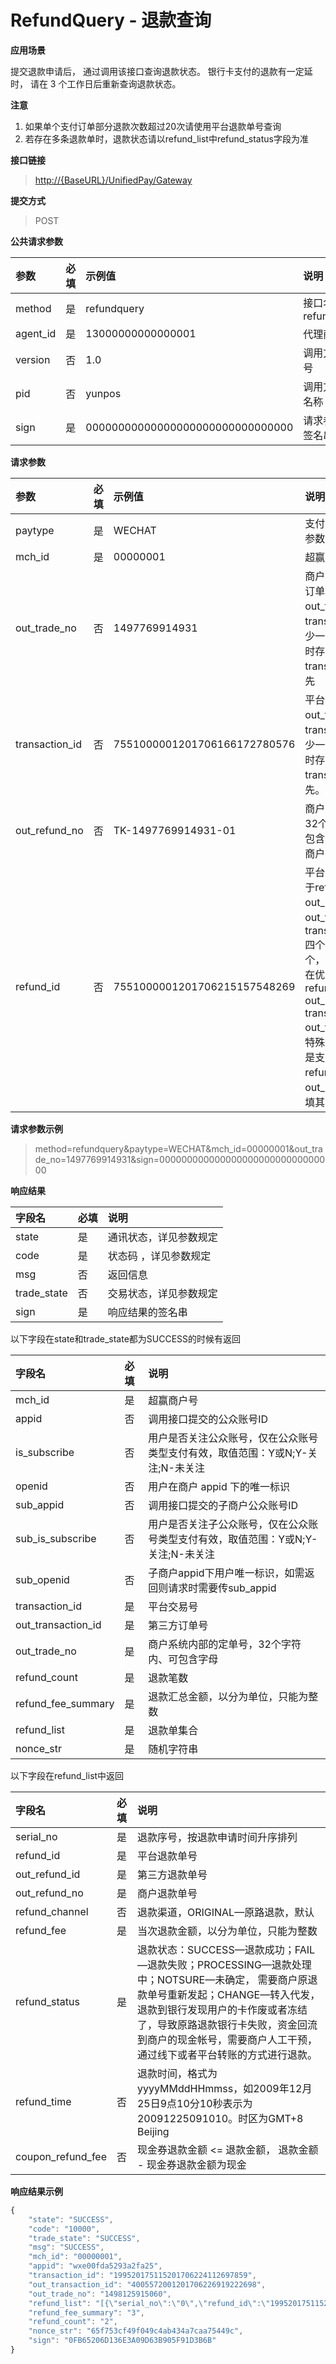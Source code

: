 # RefundQuery - 退款查询

**应用场景**

提交退款申请后， 通过调用该接口查询退款状态。 银行卡支付的退款有一定延时， 请在 3 个工作日后重新查询退款状态。

**注意**

1. 如果单个支付订单部分退款次数超过20次请使用平台退款单号查询
2. 若存在多条退款单时，退款状态请以refund\_list中refund\_status字段为准

**接口链接**

> [http://{BaseURL}/UnifiedPay/Gateway](http://{BaseURL}/OpenPlatform/Login)

**提交方式**

> POST

**公共请求参数**

| 参数 | 必填 | 示例值 | 说明 |
| :--- | :--- | :--- | :--- |
| method | 是 | refundquery | 接口名称，refundquery |
| agent\_id | 是 | 13000000000000001 | 代理商编号 |
| version | 否 | 1.0 | 调用方版本号 |
| pid | 否 | yunpos | 调用方产品名称 |
| sign | 是 | 00000000000000000000000000000000 | 请求参数的签名串 |

**请求参数**

| 参数 | 必填 | 示例值 | 说明 |
| :--- | :--- | :--- | :--- |
| paytype | 是 | WECHAT | 支付方式，详见参数规定 |
| mch\_id | 是 | 00000001 | 超赢商户号 |
| out\_trade\_no | 否 | 1497769914931 | 商户系统内部的订单号，out\_trade\_no和transaction\_id至少一个必填，同时存在时transaction\_id优先 |
| transaction\_id | 否 | 7551000001201706166172780576 | 平台交易号，out\_trade\_no和transaction\_id至少一个必填，同时存在时transaction\_id优先。 |
| out\_refund\_no | 否 | TK-1497769914931-01 | 商户退款单号，32个字符内、可包含字母,确保在商户系统唯一。 |
| refund\_id | 否 | 7551000001201706215157548269 | 平台退款单号关于refund\_id、out\_refund\_no、out\_trade\_no 、transaction\_id 四个参数必填一个， 如果同时存在优先级为：refund\_id &gt; out\_refund\_no &gt; transaction\_id &gt; out\_trade\_no；特殊说明：如果是支付宝，refund\_id、out\_refund\_no必填其中一个。 |

**请求参数示例**

> method=refundquery&paytype=WECHAT&mch\_id=00000001&out\_trade\_no=1497769914931&sign=00000000000000000000000000000000

**响应结果**

| 字段名 | 必填 | 说明 |
| :--- | :--- | :--- |
| state | 是 | 通讯状态，详见参数规定 |
| code | 是 | 状态码 ，详见参数规定 |
| msg | 否 | 返回信息 |
| trade\_state | 否 | 交易状态，详见参数规定 |
| sign | 是 | 响应结果的签名串 |

以下字段在state和trade\_state都为SUCCESS的时候有返回

| 字段名 | 必填 | 说明 |
| :--- | :--- | :--- |
| mch\_id | 是 | 超赢商户号 |
| appid | 否 | 调用接口提交的公众账号ID |
| is\_subscribe | 否 | 用户是否关注公众账号，仅在公众账号类型支付有效，取值范围：Y或N;Y-关注;N-未关注 |
| openid | 否 | 用户在商户 appid 下的唯一标识 |
| sub\_appid | 否 | 调用接口提交的子商户公众账号ID |
| sub\_is\_subscribe | 否 | 用户是否关注子公众账号，仅在公众账号类型支付有效，取值范围：Y或N;Y-关注;N-未关注 |
| sub\_openid | 否 | 子商户appid下用户唯一标识，如需返回则请求时需要传sub\_appid |
| transaction\_id | 是 | 平台交易号 |
| out\_transaction\_id | 是 | 第三方订单号 |
| out\_trade\_no | 是 | 商户系统内部的定单号，32个字符内、可包含字母 |
| refund\_count | 是 | 退款笔数 |
| refund\_fee\_summary | 是 | 退款汇总金额，以分为单位，只能为整数 |
| refund\_list | 是 | 退款单集合 |
| nonce\_str | 是 | 随机字符串 |

以下字段在refund\_list中返回

| 字段名 | 必填 | 说明 |
| :--- | :--- | :--- |
| serial\_no | 是 | 退款序号，按退款申请时间升序排列 |
| refund\_id | 是 | 平台退款单号 |
| out\_refund\_id | 是 | 第三方退款单号 |
| out\_refund\_no | 是 | 商户退款单号 |
| refund\_channel | 否 | 退款渠道，ORIGINAL—原路退款，默认 |
| refund\_fee | 是 | 当次退款金额，以分为单位，只能为整数 |
| refund\_status | 是 | 退款状态：SUCCESS—退款成功；FAIL—退款失败；PROCESSING—退款处理中；NOTSURE—未确定， 需要商户原退款单号重新发起；CHANGE—转入代发，退款到银行发现用户的卡作废或者冻结了，导致原路退款银行卡失败，资金回流到商户的现金帐号，需要商户人工干预，通过线下或者平台转账的方式进行退款。 |
| refund\_time | 否 | 退款时间，格式为yyyyMMddHHmmss，如2009年12月25日9点10分10秒表示为20091225091010。时区为GMT+8 Beijing |
| coupon\_refund\_fee | 否 | 现金券退款金额 &lt;= 退款金额， 退款金额 - 现金券退款金额为现金 |

**响应结果示例**

```js
{
    "state": "SUCCESS",
    "code": "10000",
    "trade_state": "SUCCESS",
    "msg": "SUCCESS",
    "mch_id": "00000001",
    "appid": "wxe00fda5293a2fa25",
    "transaction_id": "199520175115201706224112697859",
    "out_transaction_id": "4005572001201706226919222698",
    "out_trade_no": "1498125915060",
    "refund_list": "[{\"serial_no\":\"0\",\"refund_id\":\"199520175115201706224212715917\",\"out_refund_id\":\"50000203302017062201274913961\",\"out_refund_no\":\"TK-1498125915060-0.02\",\"refund_channel\":\"ORIGINAL\",\"refund_fee\":\"2\",\"refund_status\":\"SUCCESS\",\"refund_time\":\"20170622182219\"},{\"serial_no\":\"1\",\"refund_id\":\"199520175115201706226290021966\",\"out_refund_id\":\"50000203302017062201275383549\",\"out_refund_no\":\"TK-1498125915060-0.01-1\",\"refund_channel\":\"ORIGINAL\",\"refund_fee\":\"1\",\"refund_status\":\"SUCCESS\",\"refund_time\":\"20170622181822\"}]",
    "refund_fee_summary": "3",
    "refund_count": "2",
    "nonce_str": "65f753cf49f049c4ab434a7caa75449c",
    "sign": "0FB65206D136E3A09D63B905F91D3B6B"
}
```



